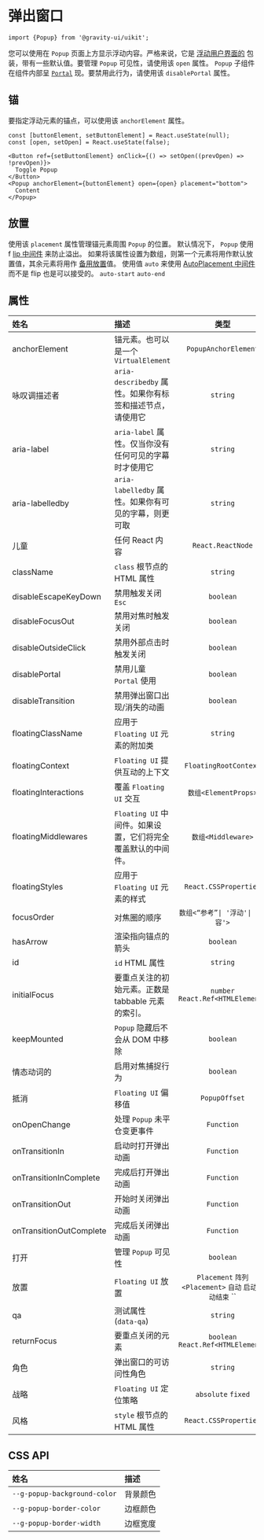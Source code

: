 <!--GITHUB_BLOCK-->

# 弹出窗口

<!--/GITHUB_BLOCK-->

```tsx
import {Popup} from '@gravity-ui/uikit';
```

您可以使用在 `Popup` 页面上方显示浮动内容。严格来说，它是 [浮动用户界面的](https://floating-ui.com) 包装，带有一些默认值。要管理 `Popup` 可见性，请使用该 `open` 属性。
`Popup` 子组件在组件内部呈 [`Portal`](../Portal) 现。要禁用此行为，请使用该 `disablePortal` 属性。

## 锚

要指定浮动元素的锚点，可以使用该 `anchorElement` 属性。

<!--LANDING_BLOCK

<ExampleBlock
    code={`
const [buttonElement, setButtonElement] = React.useState(null);
const [open, setOpen] = React.useState(false);

<Button ref={setButtonElement} onClick={() => setOpen((prevOpen) => !prevOpen)}>
  Toggle Popup
</Button>
<Popup anchorElement={buttonElement} open={open} placement="bottom">
  Content
</Popup>
`}>
    <UIKitExamples.PopupAnchorExample/>
</ExampleBlock>

LANDING_BLOCK-->

<!--GITHUB_BLOCK-->

```tsx
const [buttonElement, setButtonElement] = React.useState(null);
const [open, setOpen] = React.useState(false);

<Button ref={setButtonElement} onClick={() => setOpen((prevOpen) => !prevOpen)}>
  Toggle Popup
</Button>
<Popup anchorElement={buttonElement} open={open} placement="bottom">
  Content
</Popup>
```

<!--/GITHUB_BLOCK-->

## 放置

使用该 `placement` 属性管理锚元素周围 `Popup` 的位置。
默认情况下， `Popup` 使用 f [lip 中间件](https://floating-ui.com/docs/flip) 来防止溢出。
如果将该属性设置为数组，则第一个元素将用作默认放置值，其余元素将用作 [备用放置](https://floating-ui.com/docs/flip#fallbackplacements)值。
使用值 `auto` 来使用 [AutoPlacement 中间件](https://floating-ui.com/docs/autoPlacement) 而不是 flip 也是可以接受的。 `auto-start` `auto-end`

<!--LANDING_BLOCK

<ExampleBlock
    code={`
const [boxElement, setBoxElement] = React.useState(null);

<div ref={setBoxElement} />
<Popup open anchorElement={boxElement} placement="top-start">Top Start</Popup>
<Popup open anchorElement={boxElement} placement="top">Top</Popup>
<Popup open anchorElement={boxElement} placement="top-end">Top End</Popup>
<Popup open anchorElement={boxElement} placement="right-start">Right Start</Popup>
<Popup open anchorElement={boxElement} placement="right">Right</Popup>
<Popup open anchorElement={boxElement} placement="right-end">Right End</Popup>
<Popup open anchorElement={boxElement} placement="bottom-end">Bottom End</Popup>
<Popup open anchorElement={boxElement} placement="bottom">Bottom</Popup>
<Popup open anchorElement={boxElement} placement="bottom-start">Bottom Start</Popup>
<Popup open anchorElement={boxElement} placement="left-end">Left End</Popup>
<Popup open anchorElement={boxElement} placement="left">Left</Popup>
<Popup open anchorElement={boxElement} placement="left-start">Left Start</Popup>
`}>
    <UIKitExamples.PopupPlacementExample/>
</ExampleBlock>

LANDING_BLOCK-->

## 属性

| 姓名                    | 描述                                                         |                          类型                          |     默认      |
| :---------------------- | :----------------------------------------------------------- | :----------------------------------------------------: | :-----------: |
| anchorElement           | 锚元素。也可以是一个 `VirtualElement`                        |                  `PopupAnchorElement`                  |               |
| 咏叹调描述者            | `aria-describedby` 属性。如果你有标签和描述节点，请使用它    |                        `string`                        |               |
| aria-label              | `aria-label` 属性。仅当你没有任何可见的字幕时才使用它        |                        `string`                        |               |
| aria-labelledby         | `aria-labelledby` 属性。如果你有可见的字幕，则更可取         |                        `string`                        |               |
| 儿童                    | 任何 React 内容                                              |                   `React.ReactNode`                    |               |
| className               | `class` 根节点的 HTML 属性                                   |                        `string`                        |               |
| disableEscapeKeyDown    | 禁用触发关闭 `Esc`                                           |                       `boolean`                        |    `false`    |
| disableFocusOut         | 禁用对焦时触发关闭                                           |                       `boolean`                        |    `false`    |
| disableOutsideClick     | 禁用外部点击时触发关闭                                       |                       `boolean`                        |    `false`    |
| disablePortal           | 禁用儿童 `Portal` 使用                                       |                       `boolean`                        |    `false`    |
| disableTransition       | 禁用弹出窗口出现/消失的动画                                  |                       `boolean`                        |    `false`    |
| floatingClassName       | 应用于 `Floating UI` 元素的附加类                            |                        `string`                        |               |
| floatingContext         | `Floating UI` 提供互动的上下文                               |                 `FloatingRootContext`                  |               |
| floatingInteractions    | 覆盖 `Floating UI` 交互                                      |                  `数组<ElementProps>`                  |               |
| floatingMiddlewares     | `Floating UI` 中间件。如果设置，它们将完全覆盖默认的中间件。 |                   `数组<Middleware>`                   |               |
| floatingStyles          | 应用于 `Floating UI` 元素的样式                              |                 `React.CSSProperties`                  |               |
| focusOrder              | 对焦圈的顺序                                                 |            `数组<“参考”\| '浮动'\| '内容'>`            | `['content']` |
| hasArrow                | 渲染指向锚点的箭头                                           |                       `boolean`                        |    `false`    |
| id                      | `id` HTML 属性                                               |                        `string`                        |               |
| initialFocus            | 要重点关注的初始元素。正数是 tabbable 元素的索引。           |           `number` `React.Ref<HTMLElement>`            |               |
| keepMounted             | `Popup` 隐藏后不会从 DOM 中移除                              |                       `boolean`                        |    `false`    |
| 情态动词的              | 启用对焦捕捉行为                                             |                       `boolean`                        |    `false`    |
| 抵消                    | `Floating UI` 偏移值                                         |                     `PopupOffset`                      |      `4`      |
| onOpenChange            | 处理 `Popup` 未平仓变更事件                                  |                       `Function`                       |               |
| onTransitionIn          | 启动时打开弹出动画                                           |                       `Function`                       |               |
| onTransitionInComplete  | 完成后打开弹出动画                                           |                       `Function`                       |               |
| onTransitionOut         | 开始时关闭弹出动画                                           |                       `Function`                       |               |
| onTransitionOutComplete | 完成后关闭弹出动画                                           |                       `Function`                       |               |
| 打开                    | 管理 `Popup` 可见性                                          |                       `boolean`                        |    `false`    |
| 放置                    | `Floating UI` 放置                                           | `Placement` `阵列<Placement>` `自动` `启动自动结束` `` |               |
| qa                      | 测试属性 (`data-qa`)                                         |                        `string`                        |               |
| returnFocus             | 要重点关闭的元素                                             |           `boolean` `React.Ref<HTMLElement>`           |    `true`     |
| 角色                    | 弹出窗口的可访问性角色                                       |                        `string`                        |               |
| 战略                    | `Floating UI` 定位策略                                       |                   `absolute` `fixed`                   |  `absolute`   |
| 风格                    | `style` 根节点的 HTML 属性                                   |                 `React.CSSProperties`                  |               |

## CSS API

| 姓名                         | 描述     |
| :--------------------------- | :------- |
| `--g-popup-background-color` | 背景颜色 |
| `--g-popup-border-color`     | 边框颜色 |
| `--g-popup-border-width`     | 边框宽度 |
